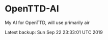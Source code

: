 # OpenTTD-AI
My AI for OpenTTD, will use primarily air

Latest backup: Sun Sep 22 23:33:01 UTC 2019
